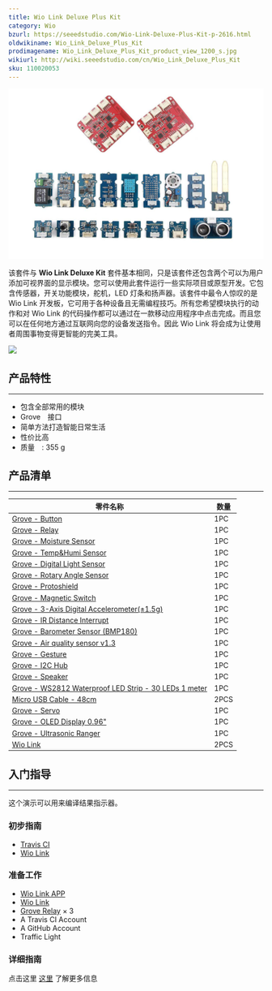 ```yaml
---
title: Wio Link Deluxe Plus Kit
category: Wio
bzurl: https://seeedstudio.com/Wio-Link-Deluxe-Plus-Kit-p-2616.html
oldwikiname: Wio_Link_Deluxe_Plus_Kit
prodimagename: Wio_Link_Deluxe_Plus_Kit_product_view_1200_s.jpg
wikiurl: http://wiki.seeedstudio.com/cn/Wio_Link_Deluxe_Plus_Kit
sku: 110020053
---
```


![](https://raw.githubusercontent.com/SeeedDocument/Wio_Link_Deluxe_Plus_Kit/master/img/Wio_Link_Deluxe_Plus_Kit_product_view_1200_s.jpg)

该套件与 **Wio Link Deluxe Kit** 套件基本相同，只是该套件还包含两个可以为用户添加可视界面的显示模块。您可以使用此套件运行一些实际项目或原型开发。它包含传感器，开关功能模块，舵机，LED 灯条和扬声器。该套件中最令人惊叹的是 Wio Link 开发板，它可用于各种设备且无需编程技巧。所有您希望模块执行的动作和对 Wio Link 的代码操作都可以通过在一款移动应用程序中点击完成。而且您可以在任何地方通过互联网向您的设备发送指令。因此 Wio Link 将会成为让使用者周围事物变得更智能的完美工具。

[![](https://github.com/SeeedDocument/wiki_chinese/raw/master/docs/images/click_to_buy.PNG)](https://www.seeedstudio.com/Wio-Link-Deluxe-Plus-Kit-p-2616.html)

## 产品特性
--------

-   包含全部常用的模块
-   Grove　接口
-   简单方法打造智能日常生活
-   性价比高
-   质量　: 355 g

## 产品清单
----------

| 零件名称                                                                                                                   | 数量|
|------------------------------------------------------------------------------------------------------------------------------|---------|
| [Grove - Button](http://wiki.seeedstudio.com/cn/Grove-Button/)                                                                                              | 1PC     |
| [Grove - Relay](http://wiki.seeedstudio.com/cn/Grove-Relay/)                                                     | 1PC     |
| [Grove - Moisture Sensor](http://wiki.seeedstudio.com/cn/Grove-Moisture_Sensor/)                                                                            | 1PC     |
| [Grove - Temp&Humi Sensor](http://wiki.seeedstudio.com/cn/Grove-Temperature_and_Humidity_Sensor/)                   | 1PC     |
| [Grove - Digital Light Sensor](http://wiki.seeedstudio.com/cn/Grove-Digital_Light_Sensor/)         | 1PC     |
| [Grove - Rotary Angle Sensor](http://wiki.seeedstudio.com/cn/Grove-Rotary_Angle_Sensor/)             | 1PC     |
| [Grove - Protoshield](http://wiki.seeedstudio.com/cn/Grove-Protoshield/)                             | 1PC     |
| [Grove - Magnetic Switch](http://wiki.seeedstudio.com/cn/Grove-Magnetic_Switch/)                     | 1PC     |
| [Grove - 3-Axis Digital Accelerometer(±1.5g)](http://wiki.seeedstudio.com/cn/Grove-3-Axis_Digital_Accelerometer-1.5g/)                                      | 1PC     |
| [Grove - IR Distance Interrupt](https://www.seeedstudio.com/Grove-IR-Distance-Interrupter-v1.2-p-2767.html)                                                         | 1PC     |
| [Grove - Barometer Sensor (BMP180)](http://www.seeedstudio.com/depot/Grove-Barometer-Sensor-BMP180-p-1840.html?cPath=25_124) | 1PC     |
| [Grove - Air quality sensor v1.3](http://wiki.seeedstudio.com/cn/Grove-Air_Quality_Sensor_v1.3/)    | 1PC     |
| [Grove - Gesture](http://wiki.seeedstudio.com/cn/Grove-Gesture_v1.0/)                                    | 1PC     |
| [Grove - I2C Hub](http://wiki.seeedstudio.com/cn/Grove-I2C_Hub/)                                     | 1PC     |
| [Grove - Speaker](http://wiki.seeedstudio.com/cn/Grove-Speaker/)                                                | 1PC     |
| [Grove - WS2812 Waterproof LED Strip - 30 LEDs 1 meter](https://www.seeedstudio.com/Digital-RGB-LED-Flexi-Strip-30-LED-1-Meter-p-1665.html)                                                                        | 1PC     |
| [Micro USB Cable - 48cm](https://www.seeedstudio.com/Micro-USB-Cable-48cm-p-1475.html)                     | 2PCS    |
| [Grove - Servo](http://wiki.seeedstudio.com/cn/Grove-Servo/)                                                    | 1PC     |
| [Grove - OLED Display 0.96"](http://wiki.seeedstudio.com/cn/Grove-OLED_Display_0.96inch/)                             | 1PC     |
| [Grove - Ultrasonic Ranger](http://wiki.seeedstudio.com/cn/Grove-Ultrasonic_Ranger/)                             | 1PC     |
| [Wio Link](http://wiki.seeedstudio.com/cn/Wio_Link/)                                                                                                        | 2PCS    |


## 入门指导
-------------

这个演示可以用来编译结果指示器。

### 初步指南

-   [Travis CI](https://travis-ci.org/)
-   [Wio Link](http://wiki.seeedstudio.com/cn/Wio_Link/)

### 准备工作

-   [Wio Link APP](https://www.kickstarter.com/projects/seeed/wio-link-3-steps-5-minutes-build-your-iot-applicat)
-   [Wio Link](http://wiki.seeedstudio.com/cn/Wio_Link/)
-   [Grove Relay](http://wiki.seeedstudio.com/cn/Grove-Relay/) × 3
-   A Travis CI Account
-   A GitHub Account
-   Traffic Light

### 详细指南

点击这里 [这里](http://www.seeedstudio.com/recipe/1068-traffic-light-indicates-travis-ci-compiled-results.html) 了解更多信息


<!-- This Markdown file was created from http://www.seeedstudio.com/wiki/Wio_Link_Deluxe_Plus_Kit -->

